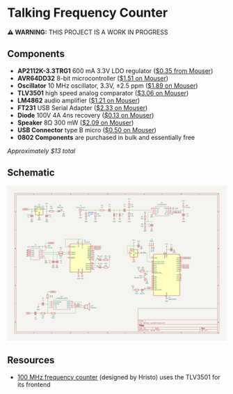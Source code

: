 # Talking Frequency Counter

**⚠️ WARNING:** THIS PROJECT IS A WORK IN PROGRESS

## Components
* **AP2112K-3.3TRG1** 600 mA 3.3V LDO regulator ([$0.35 from Mouser](https://www.mouser.com/ProductDetail/Diodes-Incorporated/AP2112K-3.3TRG1?qs=x6A8l6qLYDDPYHosCdzh%2FA%3D%3D))
* **AVR64DD32** 8-bit microcontroller ([$1.51 on Mouser](https://www.mouser.com/ProductDetail/Microchip-Technology/AVR64DD32-I-PT?qs=tlsG%2FOw5FFjuwvYsegdIqg%3D%3D))
* **Oscillator** 10 MHz oscillator, 3.3V, ±2.5 ppm ([$1.89 on Mouser](https://www.mouser.com/ProductDetail/ECS/ECS-TXO-2016-33-100-TR?qs=PzGy0jfpSMvd6OxkHIkpfg%3D%3D))
* **TLV3501** high speed analog comparator ([$3.06 on Mouser](https://www.mouser.com/ProductDetail/Texas-Instruments/TLV3501AIDR?qs=m96fseALk3U7ir0PfDMQ%252BA%3D%3D))
* **LM4862** audio amplifier ([$1.21 on Mouser](https://www.mouser.com/ProductDetail/Texas-Instruments/LM4862MX-NOPB?qs=QbsRYf82W3HZp12WHQE14A%3D%3D))
* **FT231** USB Serial Adapter ([$2.33 on Mouser](https://www.mouser.com/ProductDetail/FTDI/FT231XS-R?qs=Gp1Yz1mis3WduRPsgrTbtg%3D%3D))
* **Diode** 100V 4A 4ns recovery ([$0.13 on Mouser](https://www.mouser.com/ProductDetail/Panjit/1N4148W_R1_00001?qs=sPbYRqrBIVnqVztCqPNVrw%3D%3D))
* **Speaker** 8Ω 300 mW ([$2.09 on Mouser](https://www.mouser.com/ProductDetail/DB-Unlimited/SM231508-1?qs=t9M3m0YJX4Ng139DBuQXjw%3D%3D))
* **USB Connector** type B micro ([$0.50 on Mouser](https://www.mouser.com/ProductDetail/CUI-Devices/UJ2-MIBH-G-SMT-TR?qs=IS%252B4QmGtzzpvS1XQusp0iA%3D%3D))
* **0802 Components** are purchased in bulk and essentially free

_Approximately $13 total_

## Schematic

![](schematic.png)

## Resources

* [100 MHz frequency counter](https://www.electronics-lab.com/project/100mhz-frequency-counter-with-pic16f628a-2/) (designed by Hristo) uses the TLV3501 for its frontend